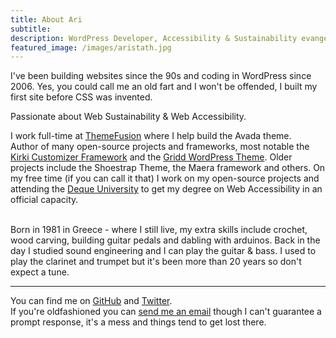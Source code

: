 ```yaml
---
title: About Ari
subtitle: 
description: WordPress Developer, Accessibility & Sustainability evangelist, Human
featured_image: /images/aristath.jpg
---
```


I've been building websites since the 90s and coding in WordPress since 2006. Yes, you could call me an old fart and I won't be offended, I built my first site before CSS was invented.

Passionate about Web Sustainability & Web Accessibility.

I work full-time at [ThemeFusion](https://theme-fusion.com/) where I help build the Avada theme.  
Author of many open-source projects and frameworks, most notable the [Kirki Customizer Framework](https://w.org/plugins/kirki) and the [Gridd WordPress Theme](https://w.org/themes/gridd). Older projects include the Shoestrap Theme, the Maera framework and others. On my free time (if you can call it that) I work on my open-source projects and attending the [Deque University](https://dequeuniversity.com/) to get my degree on Web Accessibility in an official capacity.  

<br>
Born in 1981 in Greece - where I still live, my extra skills include crochet, wood carving, building guitar pedals and dabling with arduinos. Back in the day I studied sound engineering and I can play the guitar & bass. I used to play the clarinet and trumpet but it's been more than 20 years so don't expect a tune.

<br>

---------

You can find me on [GitHub](https://github.com/aristath) and [Twitter](https://twitter.org/aristath).  
If you're oldfashioned you can [send me an email](mailto:aristath@gmail.com) though I can't guarantee a prompt response, it's a mess and things tend to get lost there.